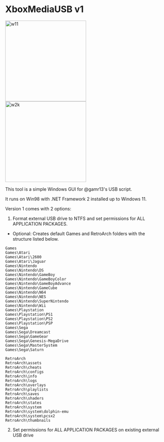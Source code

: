 # XboxMediaUSB v1

<img width="256" alt="w11" src="https://user-images.githubusercontent.com/84620/196041768-b9ecbc36-1c31-4abf-ad04-efb86bb41f78.png"> <img width="256" alt="w2k" src="https://user-images.githubusercontent.com/84620/196042058-62b5c622-3ffd-46af-9fc3-ac62d31155c5.png">

This tool is a simple Windows GUI for @gamr13's USB script.

It runs on Win98 with .NET Framework 2 installed up to Windows 11.

Version 1 comes with 2 options:
1. Format external USB drive to NTFS and set permissions for ALL APPLICATION PACKAGES.

* Optional: Creates default Games and RetroArch folders with the structure listed below.
```
Games
Games\Atari
Games\Atari\2600
Games\Atari\Jaguar
Games\Nintendo
Games\Nintendo\DS
Games\Nintendo\GameBoy
Games\Nintendo\GameBoyColor
Games\Nintendo\GameBoyAdvance
Games\Nintendo\GameCube
Games\Nintendo\N64
Games\Nintendo\NES
Games\Nintendo\SuperNintendo
Games\Nintendo\Wii
Games\Playstation
Games\Playstation\PS1
Games\Playstation\PS2
Games\Playstation\PSP
Games\Sega
Games\Sega\Dreamcast
Games\Sega\GameGear
Games\Sega\Genesis-MegaDrive
Games\Sega\MasterSystem
Games\Sega\Saturn

RetroArch
RetroArch\assets
RetroArch\cheats
RetroArch\configs
RetroArch\info
RetroArch\logs
RetroArch\overlays
RetroArch\playlists
RetroArch\saves
RetroArch\shaders
RetroArch\states
RetroArch\system
RetroArch\system\dolphin-emu
RetroArch\system\pcsx2
RetroArch\thumbnails
```

2. Set permissions for ALL APPLICATION PACKAGES on existing external USB drive
